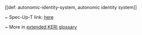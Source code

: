 [[def: autonomic-identity-system, autonomic identity system]]

~ Spec-Up-T link: <a href='https://weboftrust.github.io/WOT-terms/docs/glossary/autonomic-identity-system'>here</a>

~ More in <a href="https://weboftrust.github.io/WOT-terms/docs/glossary/autonomic-identity-system">extended KERI glossary</a>
